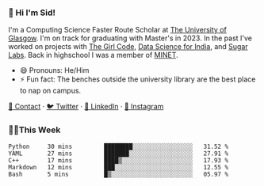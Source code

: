 ### 👋 Hi I'm Sid!
I'm a Computing Science Faster Route Scholar at [The University of Glasgow](https://gla.ac.uk). I'm on track for graduating with Master's in 2023. In the past I've worked on projects with [The Girl Code](https://thegirlcode.co/), [Data Science for India](), and [Sugar Labs](https://sugarlabs.org/). Back in highschool I was a member of [MINET](https://minet.co/). 

- 😄 Pronouns: He/Him
- ⚡ Fun fact: The benches outside the university library are the best place to nap on campus.

[📇 Contact](https://sid.gg/) · [🐦 Twitter](https://twitter.com/scholaronroad) · [👔 LinkedIn](https://linkedin.com/in/sidhant-bhavnani) · [📸 Instagram](https://www.instagram.com/bhavnani.pvt/) 

### 👨‍💻This Week
<!--START_SECTION:waka-->
```text
Python     30 mins         ████████░░░░░░░░░░░░░░░░░   31.52 % 
YAML       27 mins         ███████░░░░░░░░░░░░░░░░░░   27.91 % 
C++        17 mins         ████▒░░░░░░░░░░░░░░░░░░░░   17.93 % 
Markdown   12 mins         ███░░░░░░░░░░░░░░░░░░░░░░   12.55 % 
Bash       5 mins          █▒░░░░░░░░░░░░░░░░░░░░░░░   05.97 % 
```
<!--END_SECTION:waka-->
